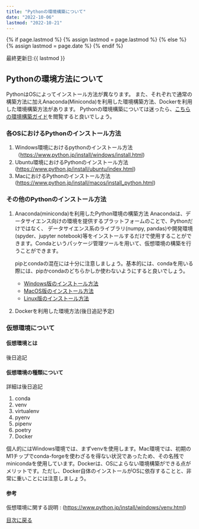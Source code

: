 ```yaml
---
title: "Pythonの環境構築について"
date: "2022-10-06"
lastmod: "2022-10-21"
---
```


{% if page.lastmod %}
  {% assign lastmod = page.lastmod %}
{% else %}
  {% assign lastmod = page.date %}
{% endif %}

<span class="date">最終更新日:{{ lastmod }}</span>
##  Pythonの環境方法について
PythonはOSによってインストール方法が異なります。
また、それぞれで通常の構築方法に加えAnaconda(Miniconda)を利用した環境構築方法、Dockerを利用した環境構築方法があります。
Pythonの環境構築については迷ったら、[こちらの環境構築ガイド](https://www.python.jp/install/install.html)を閲覧すると良いでしょう。

### 各OSにおけるPythonのインストール方法
1. Windows環境におけるpythonのインストール方法
   （https://www.python.jp/install/windows/install.html)
2. Ubuntu環境におけるPythonのインストール方法
   (https://www.python.jp/install/ubuntu/index.html)
3. MacにおけるPythonのインストール方法
   (https://www.python.jp/install/macos/install_python.html)

### その他のPythonのインストール方法
1. Anaconda(miniconda)を利用したPython環境の構築方法
   Anacondaは、データサイエンス向けの環境を提供するプラットフォームのことで、Pythonだけではなく、
   データサイエンス系のライブラリ(numpy, pandas)や開発環境(spyder、jupyter notebook)等をインストールするだけで使用することができます。Condaというパッケージ管理ツールを用いて、仮想環境の構築を行うことができます。

   pipとcondaの混在には十分に注意しましょう。基本的には、condaを用いる際には、pipかcondaのどちらかしか使わないようにすると良いでしょう。

   - [Windows版のインストール方法](https://www.python.jp/install/anaconda/windows/install.html)
   - [MacOS版のインストール方法](https://www.python.jp/install/anaconda/macos/install.html)
   - [Linux版のインストール方法](https://www.python.jp/install/anaconda/unix/install.html)

2. Dockerを利用した環境方法(後日追記予定)

### 仮想環境について

#### 仮想環境とは
後日追記

#### 仮想環境の種類について
詳細は後日追記
1. conda
2. venv
3. virtualenv
4. pyenv
5. pipenv
6. poetry
7. Docker

個人的にはWindows環境では、まずvenvを使用します。Mac環境では、初期のM1チップでconda-forgeを使わざるを得ない状況であったため、その名残でminicondaを使用しています。Dockerは、OSによらない環境構築ができる点がメリットです。ただし、Docker自体のインストールがOSに依存することと、非常に重いことには注意しましょう。

#### 参考
仮想環境に関する説明 : (https://www.python.jp/install/windows/venv.html)

[目次に戻る](./index.md)